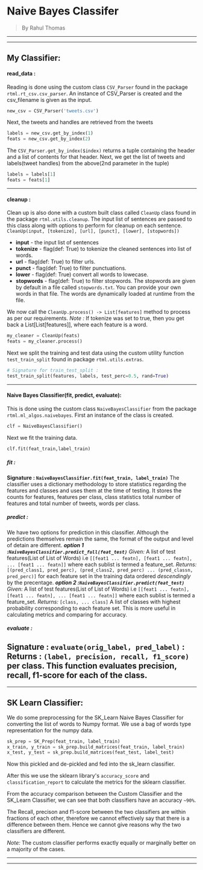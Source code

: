 # Naive Bayes Classifer
> By Rahul Thomas

---
---

## My Classifier:
#### read_data :
Reading is done using the custom class `CSV_Parser` found in the package `rtml.rt_csv.csv_parser`.
An instance of CSV_Parser is created and the csv_filename is given as the input.
 ```python
 new_csv = CSV_Parser('tweets.csv')
 ```
Next, the tweets and handles are retrieved from the tweets
 ```python
 labels = new_csv.get_by_index(1) 
 feats = new_csv.get_by_index(2)
 ```
The `CSV_Parser.get_by_index($index)` returns a tuple containing the header and a list of contents for that header.
Next, we get the list of tweets and labels(tweet handles) from the above(2nd parameter in the tuple)
```python
labels = labels[1]
feats = feats[1]
```
---
#### cleanup :
Clean up is also done with a custom built class called `CleanUp` class found in the package `rtml.utils.cleanup`.
The input list of sentences are passed to this class along with options to perform for cleanup on each sentence.
`CleanUp(input, [tokenize], [url], [punct], [lower], [stopwords])`
 - **input** - the input list of sentences
 - **tokenize** - flag(def: True) to tokenize the cleaned sentences into list of words.
 - **url** - flag(def: True) to filter urls.
 - **punct** - flag(def: True) to filter punctuations.
 - **lower** - flag(def: True) convert all words to lowecase.
 - **stopwords** - flag(def: True) to filter stopwords. The stopwords are given by default in a file called `stopwords.txt`. You can provide your own words in that file. The words are dynamically loaded at runtime from the file.

We now call the `CleanUp.process() -> List[features]` method to process as per our requirements.
*Note :* If tokenize was set to true, then you get back a List[List[features]], where each feature is a word.
```python
my_cleaner = CleanUp(feats)
feats = my_cleaner.process()
```

Next we split the training and test data using the custom utility function `test_train_split` found in package `rtml.utils.extras`.
```python
# Signature for train_test_split :
test_train_split(features, labels, test_perc=0.5, rand=True)
```
---
#### Naive Bayes Classifier(fit, predict, evaluate):
This is done using the custom class `NaiveBayesClassifier` from the package `rtml.ml_algos.naivebayes`.
First an instance of the class is created.
```python
clf = NaiveBayesClassifier()
```
Next we fit the training data.
```python
clf.fit(feat_train,label_train)
```
##### fit : 
**Signature : `NaiveBayesClassifier.fit(feat_train, label_train)`**
The classifier uses a dictionary methodology to store statistics regarding the features and classes and uses them at the time of testing.
It stores the counts for features, features per class, class statistics total number of features and total number of tweets, words per class.

##### predict : 
We have two options for prediction in this classifier. Although the predictions themselves remain the same, the format of the output and level of detain are different.
_**option 1 :`NaiveBayesClassifier.predict_full(feat_test)`**_
_Given:_ A list of test features(List of List of Words) i.e `[[feat1 ... featn], [feat1 ... featn], ... [feat1 ... featn]]` where each sublist is termed a feature_set.
_Returns:_ `[(pred_class1, pred_perc), (pred_class2, pred_perc) ... (pred_classn, pred_perc)]` for each feature set in the training data ordered _descendingly_ by the precentage.
_**option 2 :`NaiveBayesClassifier.predict(feat_test)`**_
_Given:_ A list of test features(List of List of Words) i.e `[[feat1 ... featn], [feat1 ... featn], ... [feat1 ... featn]]` where each sublist is termed a feature_set.
_Returns:_ `[class, ... class]` A list of classes with highest probability corresponding to each feature set.
This is more useful in calculating metrics and comparing for accuracy.

##### evaluate :
**Signature : `evaluate(orig_label, pred_label)` :**
**Returns : `(label, precision, recall, f1_score)` per class.**
This function evaluates precision, recall, f1-score for each of the class.
---
---
## SK Learn Classifier:
We do some preprocessing for the SK_Learn Naive Bayes Classifier for converting the list of words to Numpy format. 
We use a bag of words type representation for the numpy data.

```python
sk_prep = SK_Prep(feat_train, label_train)
x_train, y_train = sk_prep.build_matrices(feat_train, label_train)
x_test, y_test = sk_prep.build_matrices(feat_test, label_test)
```

Now this pickled and de-pickled and fed into the sk_learn classifier.

After this we use the sklearn library's `accuracy_score` and `classification_report` to calculate the metrics for the sklearn classifier.

From the accuracy comparison between the Custom Classifier and the SK_Learn Classifier, we can see that both classifiers have an accuracy `~90%`.

The Recall, precison and f1-score between the two classifiers are within fractions of each other, therefore we cannot effectively say that there is a difference between them. Hence we cannot give reasons why the two classifiers are different.

_Note:_ The custom classifier performs exactly equally or marginally better on a majority of the cases.

---
---
